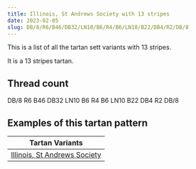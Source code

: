 ```yaml
---
title: Illinois, St Andrews Society with 13 stripes
date: 2023-02-05
slug: DB/8/R6/B46/DB32/LN10/B6/R4/B6/LN10/B22/DB4/R2/DB/8
---
```

This is a list of all the tartan sett variants with 13 stripes.

It is a 13 stripes tartan.


## Thread count
DB/8 R6 B46 DB32 LN10 B6 R4 B6 LN10 B22 DB4 R2 DB/8

## Examples of this tartan pattern

| Tartan Variants |
|---------------|
| [Illinois, St Andrews Society](/variants/db/8/r6/b46/db32/ln10/b6/r4/b6/ln10/b22/db4/r2/db/8-b8080d0-db000050-lne0e0e0-rc00000)||
